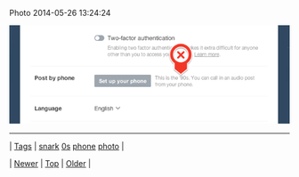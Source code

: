 <!--
title: Photo 2014-05-26 13
date: 2020-06-28T15:27:00.304Z
tags: snark, 0s, phone, photo
-->


Photo 2014-05-26 13:24:24

![](86892883537-0.png)

<!--BOTTOM-POST-NAVIGATION-->
---

| [Tags](tags.md) | [snark](tag-snark.md) [0s](tag-0s.md) [phone](tag-phone.md) [photo](tag-photo.md) |

| [Newer](86883842689.md) | [Top](index.md) | [Older](86915975105.md) |
